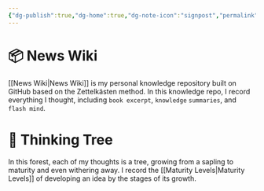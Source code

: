 ```yaml
---
{"dg-publish":true,"dg-home":true,"dg-note-icon":"signpost","permalink":"/Jopus News/","tags":["gardenEntry"],"dgPassFrontmatter":true,"noteIcon":"signpost","created":"","updated":""}
---
```



# 📦 News Wiki 

[[News Wiki\|News Wiki]] is my personal knowledge repository built on GitHub based on the Zettelkästen method. In this knowledge repo, I record everything I thought, including `book excerpt`, `knowledge` `summaries`, and `flash mind`.

# 🌲 Thinking Tree

In this forest, each of my thoughts is a tree, growing from a sapling to maturity and even withering away. I record the [[Maturity Levels\|Maturity Levels]] of developing an idea by the stages of its growth.


